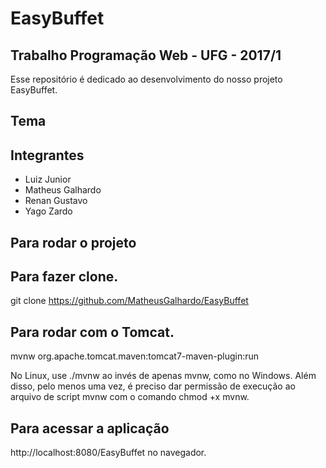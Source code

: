 # EasyBuffet

## Trabalho Programação Web - UFG - 2017/1

Esse repositório é dedicado ao desenvolvimento do nosso projeto EasyBuffet.

## Tema



## Integrantes

* Luiz Junior
* Matheus Galhardo
* Renan Gustavo
* Yago Zardo

## Para rodar o projeto

## Para fazer clone.

git clone https://github.com/MatheusGalhardo/EasyBuffet

## Para rodar com o Tomcat.

mvnw org.apache.tomcat.maven:tomcat7-maven-plugin:run

No Linux, use ./mvnw ao invés de apenas mvnw, como no Windows. Além disso, pelo menos uma vez, é preciso dar permissão de execução ao arquivo de script mvnw com o comando chmod +x mvnw.

## Para acessar a aplicação

http://localhost:8080/EasyBuffet no navegador.
